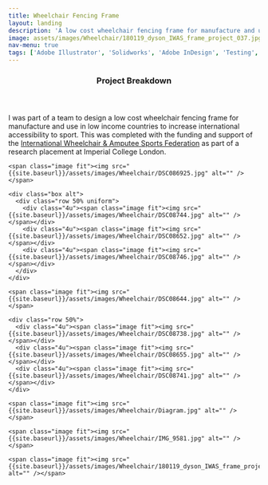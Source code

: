 ```yaml
---
title: Wheelchair Fencing Frame
layout: landing
description: 'A low cost wheelchair fencing frame for manufacture and use in low income countries to increase international accessibility to the sport.'
image: assets/images/Wheelchair/180119_dyson_IWAS_frame_project_037.jpg
nav-menu: true
tags: ['Adobe Illustrator', 'Solidworks', 'Adobe InDesign', 'Testing', 'Mechanisms', 'Rapid Prototyping']
---
```

<!-- Main -->
<div id="main" class="alt">

<!-- One -->
<section id="one">
	<div class="inner">
    <header class="major">
      <h3>Project Breakdown</h3>
    </header>
    <p>I was part of a team to design a low cost wheelchair fencing frame for manufacture and use in low income countries to increase international accessibility to sport. This was completed with the funding and support of the <a href = "http://www.iwasf.com/iwasf/"> International Wheelchair & Amputee Sports Federation</a> as part of a research placement at Imperial College London.</p>


    <span class="image fit"><img src="{{site.baseurl}}/assets/images/Wheelchair/DSC086925.jpg" alt="" /></span>

    <div class="box alt">
      <div class="row 50% uniform">
        <div class="4u"><span class="image fit"><img src="{{site.baseurl}}/assets/images/Wheelchair/DSC08744.jpg" alt="" /></span></div>
        <div class="4u"><span class="image fit"><img src="{{site.baseurl}}/assets/images/Wheelchair/DSC08652.jpg" alt="" /></span></div>
        <div class="4u"><span class="image fit"><img src="{{site.baseurl}}/assets/images/Wheelchair/DSC08746.jpg" alt="" /></span></div>
      </div>
    </div>

    <span class="image fit"><img src="{{site.baseurl}}/assets/images/Wheelchair/DSC08644.jpg" alt="" /></span>

    <div class="row 50%">
      <div class="4u"><span class="image fit"><img src="{{site.baseurl}}/assets/images/Wheelchair/DSC08738.jpg" alt="" /></span></div>
      <div class="4u"><span class="image fit"><img src="{{site.baseurl}}/assets/images/Wheelchair/DSC08655.jpg" alt="" /></span></div>
      <div class="4u"><span class="image fit"><img src="{{site.baseurl}}/assets/images/Wheelchair/DSC08741.jpg" alt="" /></span></div>
    </div>

    <span class="image fit"><img src="{{site.baseurl}}/assets/images/Wheelchair/Diagram.jpg" alt="" /></span>

    <span class="image fit"><img src="{{site.baseurl}}/assets/images/Wheelchair/IMG_9581.jpg" alt="" /></span>

    <span class="image fit"><img src="{{site.baseurl}}/assets/images/Wheelchair/180119_dyson_IWAS_frame_project_037.jpg" alt="" /></span>

  </div>
</section>
